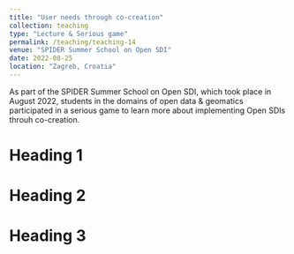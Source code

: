 ```yaml
---
title: "User needs through co-creation"
collection: teaching
type: "Lecture & Serious game"
permalink: /teaching/teaching-14
venue: "SPIDER Summer School on Open SDI"
date: 2022-08-25
location: "Zagreb, Croatia"
---
```


As part of the SPIDER Summer School on Open SDI, which took place in August 2022, students in the domains of open data & geomatics participated in a serious game to learn more about implementing Open SDIs throuh co-creation.  

Heading 1
======

Heading 2
======

Heading 3
======

